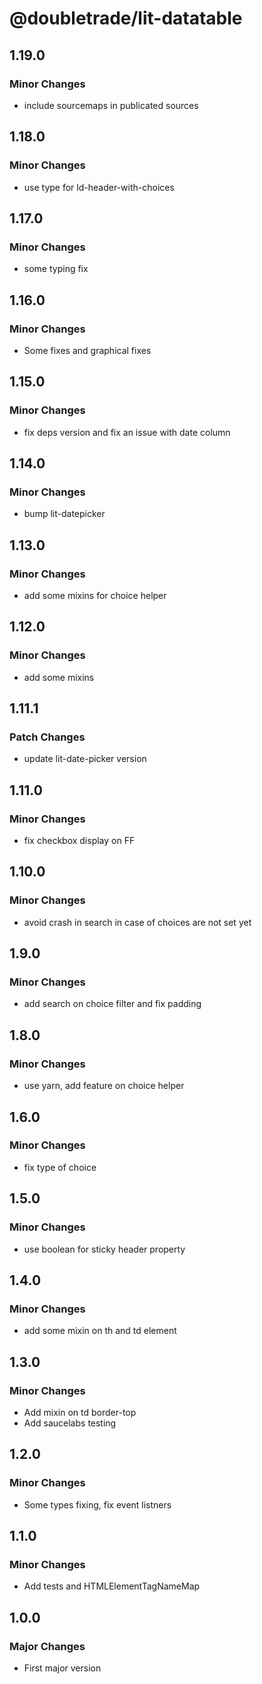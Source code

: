 # @doubletrade/lit-datatable

## 1.19.0

### Minor Changes

- include sourcemaps in publicated sources

## 1.18.0

### Minor Changes

- use type for ld-header-with-choices

## 1.17.0

### Minor Changes

- some typing fix

## 1.16.0

### Minor Changes

- Some fixes and graphical fixes

## 1.15.0

### Minor Changes

- fix deps version and fix an issue with date column

## 1.14.0

### Minor Changes

- bump lit-datepicker

## 1.13.0

### Minor Changes

- add some mixins for choice helper

## 1.12.0

### Minor Changes

- add some mixins

## 1.11.1

### Patch Changes

- update lit-date-picker version

## 1.11.0

### Minor Changes

- fix checkbox display on FF

## 1.10.0

### Minor Changes

- avoid crash in search in case of choices are not set yet

## 1.9.0

### Minor Changes

- add search on choice filter and fix padding

## 1.8.0

### Minor Changes

- use yarn, add feature on choice helper

## 1.6.0

### Minor Changes

- fix type of choice

## 1.5.0

### Minor Changes

- use boolean for sticky header property

## 1.4.0

### Minor Changes

- add some mixin on th and td element

## 1.3.0

### Minor Changes

- Add mixin on td border-top
- Add saucelabs testing

## 1.2.0

### Minor Changes

- Some types fixing, fix event listners

## 1.1.0

### Minor Changes

- Add tests and HTMLElementTagNameMap

## 1.0.0

### Major Changes

- First major version
